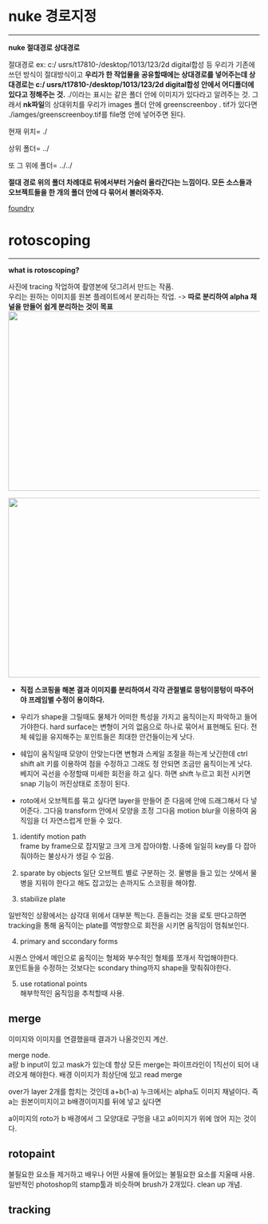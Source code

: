 # nuke 경로지정
***  
**nuke 절대경로 상대경로** 

절대경로 ex: c:/ usrs/t17810-/desktop/1013/123/2d digital합성 등 우리가 기존에 쓰던 방식이 절대방식이고
**우리가 한 작업물을 공유할때에는 상대경로를 넣어주는데 상대경로는 c:/ usrs/t17810-/desktop/1013/123/2d digital합성 안에서 어디폴더에 있다고 정해주는 것.**
./이라는 표시는 같은 폴더 안에 이미지가 있다라고 알려주는 것. 
그래서 **nk파일**의 상대위치를 우리가 images 폴더 안에 greenscreenboy . tif가 있다면 ./iamges/greenscreenboy.tif를 file명 안에 넣어주면 된다.  

현재 위치= ./  

상위 폴더= ../  

또 그 위에 폴더= ../../  


**절대 경로 위의 폴더 차례대로 뒤에서부터 거슬러 올라간다는 느낌이다.
모든 소스들과 오브젝트들을 한 개의 폴더 안에 다 묶어서 볼러와주자.**  


[foundry](https://support.foundry.com/hc/ko/articles/208961109--Q100154-Nuke-%EC%97%90%EC%84%9C-%EC%B0%B8%EC%A1%B0%ED%95%98%EB%8A%94-%EC%83%81%EB%8C%80-%ED%8C%8C%EC%9D%BC-%EA%B2%BD%EB%A1%9C)

# rotoscoping  
***

**what is rotoscoping?**  


사진에 tracing 작업하여 촬영본에 덧그려서 만드는 작품.  
우리는 원하는 이미지를 원본 플레이트에서 분리하는 작업. -> **따로 분리하여 alpha 채널을 만들어 쉽게 분리하는 것이 목표** 
<img src="https://nickharkerblog.files.wordpress.com/2017/01/363938477_1280x720.jpg?w=1200" width="640" height="360" >

<img src="https://www.foundry.com/sites/default/files/styles/hero_1440_x_825_/public/paragraphs/zoomable-gallery/SmartROTO%20-%20SidebySide%202.jpg?itok=Bsz-BNST" width="640" height="360" >  


+ **직접 스코핑을 해본 결과 이미지를 분리하여서 각각 관절별로 뭉텅이뭉텅이 따주어야 프레임별 수정이 용이하다.**  
   
+ 우리가 shape을 그릴때도 물체가 어떠한 특성을 가지고 움직이는지 파악하고 들어가야한다. hard surface는 변형이 거의 없음으로 하나로 묶어서 표현해도 된다. 
전체 쉐입을 유지해주는 포인트들은 최대한 안건들이는게 낫다.

+ 쉐입이 움직일때 모양이 안맞는다면 변형과 스케일 조절을 하는게 낫긴한데 ctrl shift alt 키를 이용하여 점을 수정하고 그래도 정 안되면 조금만 움직이는게 낫다.
베지어 곡선을 수정할때 미세한 회전을 하고 싶다. 하면 shift 누르고 회전 시키면 snap 기능이 꺼진상태로 조정이 된다.  

+ roto에서 오브젝트를 묶고 싶다면 layer을 만들어 준 다음에 안에 드래그해서 다 넣어준다. 그다음 transform 안에서 모양을 조정
그다음 motion blur을 이용하여 움직임을 더 자연스럽게 만들 수 있다.  


1. identify motion path  
frame by frame으로 잡지말고 크게 크게 잡아야함. 나중에 일일히 key를 다 잡아줘야하는 불상사가 생길 수 있음.

2. sparate by objects 
일단 오브젝트 별로 구분하는 것. 물병을 들고 있는 샷에서 물병을 지워야 한다고 해도 잡고있는 손까지도 스코핑을 해야함.  


3. stabilize plate  

일반적인 상황에서는 삼각대 위에서 대부분 찍는다. 흔들리는 것을 로토 딴다고하면 tracking을 통해 움직이는 plate를 역방향으로 회전을 시키면
움직임이 멈춰보인다. 

4. primary and sccondary forms  

시퀀스 안에서 메인으로 움직이는 형체와 부수적인 형체를 쪼개서 작업해야한다.  
포인트들을 수정하는 것보다는 scondary thing까지 shape을 맞춰줘야한다.

5. use rotational points  
해부학적인 움직임을 추척할때 사용.  



## merge  

이미지와 이미지를 연결했을때 결과가 나올것인지 계산. 

merge node.  
a랑 b input이 있고 mask가 있는데
항상 모든 merge는 파이프라인이 1직선이 되어 내려오게 해야한다.
배경 이미지가 최상단에 있고 read merge 

over가 layer 2개를 합치는 것인데 a+b(1-a)
누크에서는 alpha도 이미지 채널이다. 즉 a는 원본이미지이고 b배경이미지를 뒤에 넣고 싶다면

a이미지의 roto가 b 배경에서 그 모양대로 구멍을 내고 a이미지가 위에 얹어 지는 것이다.




## rotopaint  

불필요한 요소들 제거하고 배우나 어떤 사물에 들어있는 불필요한 요소를 지울때 사용. 
일반적인 photoshop의 stamp툴과 비슷하며 brush가 2개있다. clean up 개념.


##  tracking


